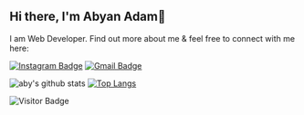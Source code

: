 ## Hi there, I'm Abyan Adam👋

I am Web Developer. Find out more about me & feel free to connect with me here:

[![Instagram Badge](https://img.shields.io/badge/-abyan_adam-ff69b4?style=flat-square&logo=instagram&logoColor=white&link=https://www.instagram.com/abyan_adam/)](https://www.instagram.com/abyan_adam/)
[![Gmail Badge](https://img.shields.io/badge/-abyanadam10@gmail.com-c14438?style=flat-square&logo=Gmail&logoColor=white&link=mailto:abyan_adam@gmail.com)](mailto:abyanadam10@gmail.com)

![aby's github stats](https://github-readme-stats.vercel.app/api?username=abyanadam&show_icons=true&theme=light) [![Top Langs](https://github-readme-stats.vercel.app/api/top-langs/?username=abyanadam&layout=compact)](https://github.com/abyanadam/github-readme-stats) 

![Visitor Badge](https://visitor-badge.laobi.icu/badge?page_id=abyanadam)
